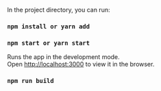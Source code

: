 In the project directory, you can run:

### `npm install or yarn add`

### `npm start or yarn start`

Runs the app in the development mode.<br>
Open [http://localhost:3000](http://localhost:3000) to view it in the browser.

### `npm run build`


